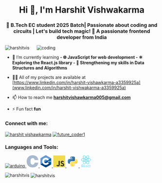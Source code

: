 
<h1 align="center">Hi 👋, I'm Harshit Vishwakarma</h1>
<h3 align="center">👋 B.Tech EC student 2025 Batch| Passionate about coding and circuits | Let's build tech magic! 🚀 A passionate frontend developer from India</h3>

<img align="right" alt="coding" width="400" src="https://media2.giphy.com/media/RbDKaczqWovIugyJmW/giphy.gif?cid=ecf05e47a2m3xuh2mtk0qulthitvychpka3ojkahdi5dn3uh&ep=v1_gifs_search&rid=giphy.gif&ct=g">

<p align="left"> <img src="https://komarev.com/ghpvc/?username=harshitvis&label=Profile%20views&color=0e75b6&style=flat" alt="harshitvis" /> </p>

- 🌱 I’m currently learning **- 🌐 JavaScript for web development - ⚛️ Exploring the React.js library - 🧠 Strengthening my skills in Data Structures and Algorithms**

- 👨‍💻 All of my projects are available at [https://www.linkedin.com/in/harshit-vishawkarma-a3359925a](www.linkedin.com/in/harshit-vishwakarma-a3359925a)

- 📫 How to reach me **harshitvishawkarma005@gmail.com**

- ⚡ Fun fact **fun**

<h3 align="left">Connect with me:</h3>
<p align="left">
<a href="https://linkedin.com/in/harshit vishawkarma" target="blank"><img align="center" src="https://raw.githubusercontent.com/rahuldkjain/github-profile-readme-generator/master/src/images/icons/Social/linked-in-alt.svg" alt="harshit vishawkarma" height="30" width="40" /></a>
<a href="https://www.youtube.com/c/future_coder1" target="blank"><img align="center" src="https://raw.githubusercontent.com/rahuldkjain/github-profile-readme-generator/master/src/images/icons/Social/youtube.svg" alt="future_coder1" height="30" width="40" /></a>
</p>

<h3 align="left">Languages and Tools:</h3>
<p align="left"> <a href="https://www.arduino.cc/" target="_blank" rel="noreferrer"> <img src="https://cdn.worldvectorlogo.com/logos/arduino-1.svg" alt="arduino" width="40" height="40"/> </a> <a href="https://www.cprogramming.com/" target="_blank" rel="noreferrer"> <img src="https://raw.githubusercontent.com/devicons/devicon/master/icons/c/c-original.svg" alt="c" width="40" height="40"/> </a> <a href="https://www.w3schools.com/cpp/" target="_blank" rel="noreferrer"> <img src="https://raw.githubusercontent.com/devicons/devicon/master/icons/cplusplus/cplusplus-original.svg" alt="cplusplus" width="40" height="40"/> </a> <a href="https://developer.mozilla.org/en-US/docs/Web/JavaScript" target="_blank" rel="noreferrer"> <img src="https://raw.githubusercontent.com/devicons/devicon/master/icons/javascript/javascript-original.svg" alt="javascript" width="40" height="40"/> </a> <a href="https://www.python.org" target="_blank" rel="noreferrer"> <img src="https://raw.githubusercontent.com/devicons/devicon/master/icons/python/python-original.svg" alt="python" width="40" height="40"/> </a> <a href="https://reactjs.org/" target="_blank" rel="noreferrer"> <img src="https://raw.githubusercontent.com/devicons/devicon/master/icons/react/react-original-wordmark.svg" alt="react" width="40" height="40"/> </a> </p>

<p><img align="left" src="https://github-readme-stats.vercel.app/api/top-langs?username=harshitvis&show_icons=true&locale=en&layout=compact" alt="harshitvis" /></p>

<p>&nbsp;<img align="center" src="https://github-readme-stats.vercel.app/api?username=harshitvis&show_icons=true&locale=en" alt="harshitvis" /></p>


